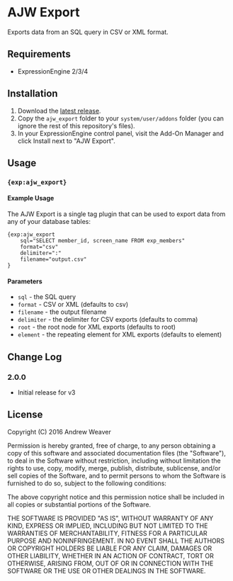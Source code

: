 # AJW Export

Exports data from an SQL query in CSV or XML format.

## Requirements

- ExpressionEngine 2/3/4

## Installation

1. Download the [latest release](https://bitbucket.org/ajweaver/ajw_export/downloads).
2. Copy the `ajw_export` folder to your `system/user/addons` folder (you can ignore the rest of this repository's files).
3. In your ExpressionEngine control panel, visit the Add-On Manager and click Install next to "AJW Export".

## Usage

### `{exp:ajw_export}`

#### Example Usage

The AJW Export is a single tag plugin that can be used to export data from any of your database tables:

```
{exp:ajw_export
	sql="SELECT member_id, screen_name FROM exp_members"
	format="csv"
	delimiter=":"
	filename="output.csv"
}
```

#### Parameters

- `sql`       - the SQL query
- `format`    - CSV or XML (defaults to csv)
- `filename`  - the output filename
- `delimiter` - the delimiter for CSV exports (defaults to comma)
- `root`      - the root node for XML exports (defaults to root)
- `element`   - the repeating element for XML exports (defaults to element)

## Change Log

### 2.0.0

- Initial release for v3

## License

Copyright (C) 2016 Andrew Weaver

Permission is hereby granted, free of charge, to any person obtaining a copy of this software and associated documentation files (the "Software"), to deal in the Software without restriction, including without limitation the rights to use, copy, modify, merge, publish, distribute, sublicense, and/or sell copies of the Software, and to permit persons to whom the Software is furnished to do so, subject to the following conditions:

The above copyright notice and this permission notice shall be included in all copies or substantial portions of the Software.

THE SOFTWARE IS PROVIDED "AS IS", WITHOUT WARRANTY OF ANY KIND, EXPRESS OR IMPLIED, INCLUDING BUT NOT LIMITED TO THE WARRANTIES OF MERCHANTABILITY, FITNESS FOR A PARTICULAR PURPOSE AND NONINFRINGEMENT. IN NO EVENT SHALL THE AUTHORS OR COPYRIGHT HOLDERS BE LIABLE FOR ANY CLAIM, DAMAGES OR OTHER LIABILITY, WHETHER IN AN ACTION OF CONTRACT, TORT OR OTHERWISE, ARISING FROM, OUT OF OR IN CONNECTION WITH THE SOFTWARE OR THE USE OR OTHER DEALINGS IN THE SOFTWARE.
